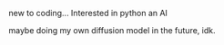 new to coding...
Interested in python an AI

maybe doing my own diffusion model in the future, idk.

